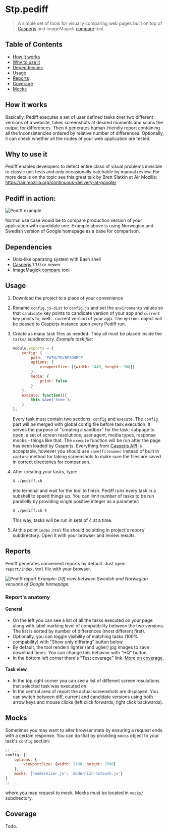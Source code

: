 # Stp.pediff

>A simple set of tools for visually comparing web pages built on top of
><a href="http://casperjs.org/" target="_blank">Casperjs</a> and ImageMagick
><a href="http://www.imagemagick.org/script/compare.php" target="_blank">compare</a> tool.

## Table of Contents
* [How it works](#how-it-works)
* [Why to use it](#why-to-use-it)
* [Dependencies](#dependencies)
* [Usage](#usage)
* [Reports](#reports)
* [Coverage](#coverage)
* [Mocks](#mocks)

## How it works
Basically, Pediff executes a set of user defined tasks over two different versions of a website,
takes screenshots at desired moments and scans the output for differences.
Then it generates human-friendly report containing all the inconsistencies ordered by
relative number of differences. Optionally, it can check whether all the routes of your web application
are tested.

## Why to use it
Pediff enables developers to detect entire class of visual problems invisible to
classic unit tests and only occasionally catchable by manual review. For more details on the topic
see this great talk by Brett Slatkin at Air Mozilla:
https://air.mozilla.org/continuous-delivery-at-google/ 

## Pediff in action:

![Pediff example](https://dl.dropboxusercontent.com/u/10807323/static/pediff.gif)

Normal use case would be to compare production version of your application with candidate one.
Example above is using Norwegian and Swedish version of Google homepage as a base for comparison.

## Dependencies
*   Unix-like operating system with Bash shell
*   [Casperjs](http://casperjs.org/) 1.1.0 or newer
*   ImageMagick [compare](http://www.imagemagick.org/script/compare.php) tool 

## Usage
1.  Download the project to a place of your convenience
2.  Rename `config.js-dist` to `config.js` and set the `environments` values so that `candidate` key
    points to candidate version of your app and `current` key points to, well... current version of
    your app. The `options` object will be passed to Casperjs instance upon every Pediff run.
3.  Create as many task files as needed. They all must be placed inside the `tasks/` subdirectory.
    _Example task file_:

    ```javascript
    module.exports = {
        config: {
            path: 'PATH/TO/RESOURCE'
            options: {
                viewportSize: [{width: 1440, height: 900}]
            },
            media: {
                print: false
            }
        },
        execute: function(){
            this.save('home');
        }
    };
    ```
    Every task must contain two sections: `config` and `execute`. The `config` part will be merged
    with global config file before task execution. It serves the purpose of "creating a sandbox" for
    the task: subpage to open, a set of screen resolutions, user agent, media types,
    response mocks - things like that.
    The `execute` function will be run after the page has been loaded by Casperjs. Everything from
    [Casperjs API](http://casperjs.org/api.html) is acceptable, however you should use
    `save(filename)` instead of built in `capture` method for taking screenshots to make sure the
    files are saved in correct directories for comparison.

4.  After creating your tasks, type:

    ```bash
    $ ./pediff.sh
    ```
    into terminal and wait for the tool to finish.
    Pediff runs every task in a subshell to speed things up. You can limit number of tasks
    to be run parallelly by providing single positive integer as a parameter:

    ```bash
    $ ./pediff.sh 4
    ```
    This way, tasks will be run in sets of 4 at a time.

5.  At this point `index.html` file should be sitting in project's report/ subdirectory. Open it with your
    browser and review results.

## Reports
Pediff generates convenient reports by default. Just open `report/index.html` file with your browser.

![Pediff report](https://dl.dropboxusercontent.com/u/10807323/static/pediffreport.png)
_Example: Diff view between Swedish and Norwegian versions of Google homepage._

### Report's anatomy

#### General

* On the left you can see a list of all the tasks executed on your page along with label marking
level of compatibility between the two versions. The list is sorted by number of differences
(most different first).
* Optionally, you can toggle visibility of matching tasks (100% compability) with "Show only
differing" button below.
* By default, the tool renders lighter (and uglier) jpg images to save download times. You can change
this behavior with "HQ" button.
* In the bottom left corner there's "Test coverage" link. [More on coverage](#coverage).

#### Task view

* In the top right corner you can see a list of different screen resulutions that selected task was
  executed on.
* In the central area of report the actual screenshots are displayed. You can switch between
  diff, current and candidate versions using both arrow keys and mouse clicks (left click forwards,
  right click backwards).

## Mocks
Sometimes you may want to alter browser state by ensuring a request ends with a certain response.
You can do that by providing `mocks` object to your task's `config` section:

```javascript
// ...
config: {
    options: {
        viewportSize: {width: 1100, height: 2500}
    },
    mocks: {'modernizer.js': 'modernizr-notouch.js'}
}
// ...

```
where you map request to mock. Mocks must be located in `mocks/` subdirectory.

## Coverage

Todo.
